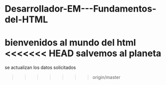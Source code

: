# Desarrollador-EM---Fundamentos-del-HTML
bienvenidos al mundo del html
<<<<<<< HEAD
salvemos al planeta
=======
se actualizan los datos solicitados 
>>>>>>> origin/master
